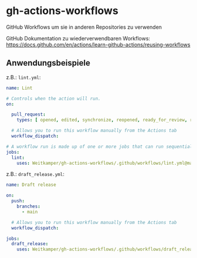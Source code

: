 # gh-actions-workflows

GitHub Workflows um sie in anderen Repositories zu verwenden

GitHub Dokumentation zu wiederverwendbaren Workflows: https://docs.github.com/en/actions/learn-github-actions/reusing-workflows

## Anwendungsbeispiele

z.B.: `lint.yml`:

```yml
name: Lint

# Controls when the action will run. 
on:

  pull_request:
    types: [ opened, edited, synchronize, reopened, ready_for_review, reopened ]

  # Allows you to run this workflow manually from the Actions tab
  workflow_dispatch:

# A workflow run is made up of one or more jobs that can run sequentially or in parallel
jobs:
  lint:
    uses: Weitkamper/gh-actions-workflows/.github/workflows/lint.yml@main
```

z.B.: `draft_release.yml`:

```yml
name: Draft release

on:
  push:
    branches:
      - main

  # Allows you to run this workflow manually from the Actions tab
  workflow_dispatch:

jobs:        
  draft_release:
    uses: Weitkamper/gh-actions-workflows/.github/workflows/draft_release.yml@main
```
